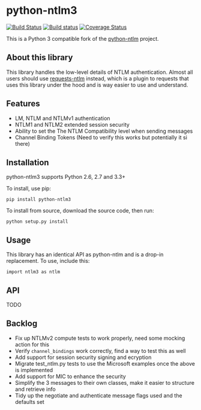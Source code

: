 python-ntlm3
============
[![Build Status](https://travis-ci.org/trustrachel/python-ntlm3.svg?branch=master)](https://travis-ci.org/trustrachel/python-ntlm) [![Build status](https://ci.appveyor.com/api/projects/status/jtgb7bk5mavgysmq?svg=true)](https://ci.appveyor.com/project/trustrachel/python-ntlm3)
 [![Coverage Status](https://img.shields.io/coveralls/trustrachel/python-ntlm3.svg)](https://coveralls.io/r/trustrachel/python-ntlm3)

This is a Python 3 compatible fork of the [python-ntlm](https://code.google.com/p/python-ntlm) project. 

About this library
------------------

This library handles the low-level details of NTLM authentication. Almost all users should use [requests-ntlm](https://github.com/requests/requests-ntlm) instead, which is a plugin to requests that uses this library under the hood and is way easier to use and understand. 

Features
--------
* LM, NTLM and NTLMv1 authentication
* NTLM1 and NTLM2 extended session security
* Ability to set the The NTLM Compatibility level when sending messages
* Channel Binding Tokens (Need to verify this works but potentially it si there)

Installation
------------

python-ntlm3 supports Python 2.6, 2.7 and 3.3+ 

To install, use pip:

    pip install python-ntlm3

To install from source, download the source code, then run:

    python setup.py install
    
Usage
------------

This library has an identical API as python-ntlm and is a drop-in replacement. To use, include this:

    import ntlm3 as ntlm

API
----------

TODO


Backlog
-------
* Fix up NTLMv2 compute tests to work properly, need some mocking action for this
* Verify `channel_bindings` work correctly, find a way to test this as well
* Add support for session security signing and ecryption
* Migrate test_ntlm.py tests to use the Microsoft examples once the above is implemented
* Add support for MIC to enhance the security
* Simplify the 3 messages to their own classes, make it easier to structure and retrieve info
* Tidy up the negotiate and authenticate message flags used and the defaults set
